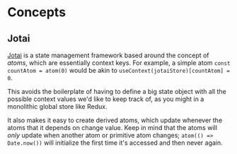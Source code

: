 # Concepts

## Jotai

[Jotai](https://jotai.org/) is a state management framework based around the concept of
_atoms_, which are essentially context keys. For example, a simple atom `const countAtom = atom(0)`
would be akin to `useContext(jotaiStore)[countAtom] = 0`.

This avoids the boilerplate of having to define a big state object with all the
possible context values we'd like to keep track of, as you might in a monolithic global store
like Redux.

It also makes it easy to create derived atoms, which update whenever the atoms that it
depends on change value. Keep in mind that the atoms will _only_ update when another atom
or primitive atom changes; `atom(() => Date.now())` will initialize the first time it's
accessed and then never again.
